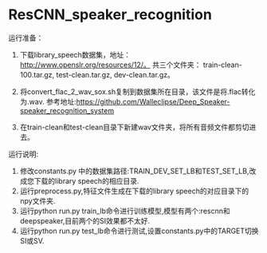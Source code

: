 # ResCNN_speaker_recognition
运行准备：
1. 下载library_speech数据集，地址：http://www.openslr.org/resources/12/。
共三个文件夹：	train-clean-100.tar.gz, test-clean.tar.gz,	dev-clean.tar.gz。
2. 将convert_flac_2_wav_sox.sh复制到数据集所在目录，该文件是将.flac转化为.wav. 参考地址:https://github.com/Walleclipse/Deep_Speaker-speaker_recognition_system
  
3. 在train-clean和test-clean目录下新建wav文件夹，将所有音频文件都剪切进去。

运行说明:
1. 修改constants.py 中的数据集路径:TRAIN_DEV_SET_LB和TEST_SET_LB,改成您下载的library speech的相应目录.
2. 运行preprocess.py,特征文件生成在下载的library speech的对应目录下的npy文件夹.
3. 运行python run.py train_lb命令进行训练模型,模型有两个:rescnn和deepspeaker,目前两个的SI效果都不太好.
4. 运行python run.py test_lb命令进行测试,设置constants.py中的TARGET切换SI或SV.
